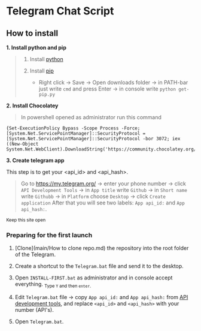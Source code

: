# Telegram Chat Script

## How to install
**1. Install python and pip**
> 1) Install [python](https://www.python.org/downloads/)
> 
> 2) Install [pip](https://bootstrap.pypa.io/get-pip.py)
>     - Right click -> Save -> Open downloads folder -> in PATH-bar just write `cmd` and press Enter -> in console write `python get-pip.py`



**2. Install Chocolatey**
> In powershell opened as administrator run this command
```
{Set-ExecutionPolicy Bypass -Scope Process -Force; [System.Net.ServicePointManager]::SecurityProtocol = [System.Net.ServicePointManager]::SecurityProtocol -bor 3072; iex ((New-Object System.Net.WebClient).DownloadString('https://community.chocolatey.org/install.ps1'))
```
**3. Create telegram app**

This step is to get your <api_id> and <api_hash>. 

> Go to https://my.telegram.org/ -> enter your phone number -> click `API Development Tools` -> in `App title` write `Github` -> in `Short name` write `Githubb` -> in `Platform` choose `Desktop` -> click `Create application`
After that you will see two labels: `App api_id:` and `App api_hash:`. 

<sub>Keep this site open</sub>

### Preparing for the first launch
1. [Clone](main/How to clone repo.md) the repository into the root folder of the Telegram.

3. Create a shortcut to the `Telegram.bat` file and send it to the desktop.

4. Open `INSTALL-FIRST.bat` as administrator and in console accept everything. <sub>Type `Y` and then `enter`.</sub>

5. Edit `Telegram.bat` file -> copy `App api_id:` and `App api_hash:` from [API development tools](https://my.telegram.org/apps), and replace `<api_id>` and `<api_hash>` with your number (API's).

6. Open `Telegram.bat`.

